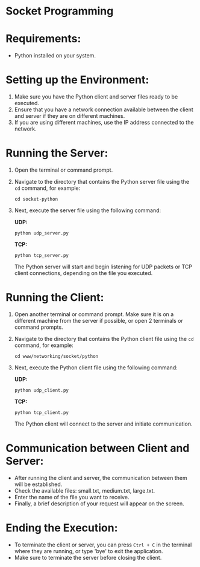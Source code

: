 # Socket Programming

# Requirements:

- Python installed on your system.

# Setting up the Environment:

1. Make sure you have the Python client and server files ready to be executed.
2. Ensure that you have a network connection available between the client and server if they are on different machines.
3. If you are using different machines, use the IP address connected to the network.

# Running the Server:

1. Open the terminal or command prompt.
2. Navigate to the directory that contains the Python server file using the `cd` command, for example:

   ```
   cd socket-python
   ```

3. Next, execute the server file using the following command:

   **UDP:**

   ```
   python udp_server.py
   ```

   **TCP:**

   ```
   python tcp_server.py
   ```

   The Python server will start and begin listening for UDP packets or TCP client connections, depending on the file you executed.

# Running the Client:

1. Open another terminal or command prompt. Make sure it is on a different machine from the server if possible, or open 2 terminals or command prompts.
2. Navigate to the directory that contains the Python client file using the `cd` command, for example:

   ```
   cd www/networking/socket/python
   ```

3. Next, execute the Python client file using the following command:

   **UDP:**

   ```
   python udp_client.py
   ```

   **TCP:**

   ```
   python tcp_client.py
   ```

   The Python client will connect to the server and initiate communication.

# Communication between Client and Server:

- After running the client and server, the communication between them will be established.
- Check the available files: small.txt, medium.txt, large.txt.
- Enter the name of the file you want to receive.
- Finally, a brief description of your request will appear on the screen.

# Ending the Execution:

- To terminate the client or server, you can press `Ctrl + C` in the terminal where they are running, or type 'bye' to exit the application.
- Make sure to terminate the server before closing the client.
